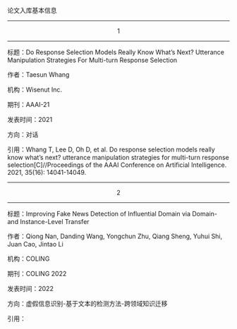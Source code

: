 论文入库基本信息

---
<center>1</center>

---

标题：Do Response Selection Models Really Know What’s Next?
Utterance Manipulation Strategies For Multi-turn Response Selection

作者：Taesun Whang

机构：Wisenut Inc.

期刊：AAAI-21

发表时间：2021

方向：对话

引用：Whang T, Lee D, Oh D, et al. Do response selection models really know what’s next? utterance manipulation strategies for multi-turn response selection[C]//Proceedings of the AAAI Conference on Artificial Intelligence. 2021, 35(16): 14041-14049.


---
<center>2</center>

---

标题：Improving Fake News Detection of Influential Domain via Domain- and Instance-Level Transfer

作者：Qiong Nan, Danding Wang, Yongchun Zhu, Qiang Sheng, Yuhui Shi, Juan Cao, Jintao Li

机构：COLING

期刊：COLING 2022

发表时间：2022

方向：虚假信息识别-基于文本的检测方法-跨领域知识迁移

引用：

